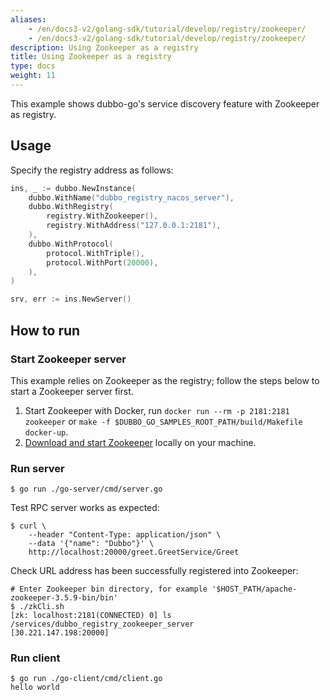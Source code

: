 ```yaml
---
aliases:
    - /en/docs3-v2/golang-sdk/tutorial/develop/registry/zookeeper/
    - /en/docs3-v2/golang-sdk/tutorial/develop/registry/zookeeper/
description: Using Zookeeper as a registry
title: Using Zookeeper as a registry
type: docs
weight: 11
---
```



This example shows dubbo-go's service discovery feature with Zookeeper as registry.

## Usage

Specify the registry address as follows:

```go
ins, _ := dubbo.NewInstance(
	dubbo.WithName("dubbo_registry_nacos_server"),
	dubbo.WithRegistry(
		registry.WithZookeeper(),
		registry.WithAddress("127.0.0.1:2181"),
	),
	dubbo.WithProtocol(
		protocol.WithTriple(),
		protocol.WithPort(20000),
	),
)

srv, err := ins.NewServer()
```

## How to run

### Start Zookeeper server
This example relies on Zookeeper as the registry; follow the steps below to start a Zookeeper server first.

1. Start Zookeeper with Docker, run `docker run --rm -p 2181:2181 zookeeper` or `make -f $DUBBO_GO_SAMPLES_ROOT_PATH/build/Makefile docker-up`.
2. [Download and start Zookeeper](https://zookeeper.apache.org/releases.html#download) locally on your machine.

### Run server
```shell
$ go run ./go-server/cmd/server.go
```

Test RPC server works as expected:
```shell
$ curl \
    --header "Content-Type: application/json" \
    --data '{"name": "Dubbo"}' \
    http://localhost:20000/greet.GreetService/Greet
```

Check URL address has been successfully registered into Zookeeper:
```shell
# Enter Zookeeper bin directory, for example '$HOST_PATH/apache-zookeeper-3.5.9-bin/bin'
$ ./zkCli.sh
[zk: localhost:2181(CONNECTED) 0] ls /services/dubbo_registry_zookeeper_server
[30.221.147.198:20000]
```

### Run client
```shell
$ go run ./go-client/cmd/client.go
hello world
```


